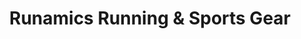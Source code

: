 ---
title: Runamics Running & Sports Gear
url: 'https://www.runamics.com'
categories:
  - f92ca585-ad4d-43bc-9430-43c2fad14aa1
tags:
  - clothing
description: >
  Crowd-funded for-purpose eco-friendly alternatives to traditional sports gear.
  We combine merino wool with wood-based cellulosic fibres like Lyocell. We make
  experiments with highly innovative fibres like biodegradable elastic fibres or
  “polyester-like” substitutes.  WE're climate neutral always working to reduce
  our footprint, use plastic-free packaging and ship globally with DHL GoGreen.
image: null
blueprint: action

---
